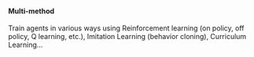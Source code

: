 #### Multi-method

Train agents in various ways using Reinforcement learning (on policy, off policy, Q learning, etc.), Imitation Learning (behavior cloning), Curriculum Learning…
